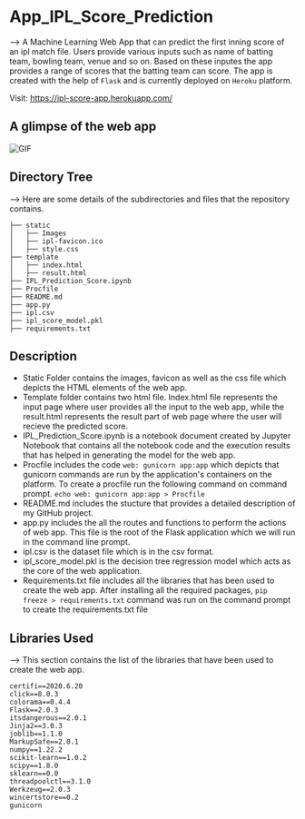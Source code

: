 # App_IPL_Score_Prediction

--> A Machine Learning Web App that can predict the first inning score of an ipl match file. Users provide various inputs such as name of batting team, bowling team, venue and so on. Based on these inputes the app provides a range of scores that the batting team can score. The app is created with the help of ```Flask``` and is currently deployed on ```Heroku``` platform.

Visit: https://ipl-score-app.herokuapp.com/

## A glimpse of the web app

 ![GIF](readme_resources/ipl-first-innings-score-web-app.gif)
 

## Directory Tree
--> Here are some details of the subdirectories and files that the repository contains. 
```
├── static 
│   ├── Images
│   ├── ipl-favicon.ico
│   ├── style.css 
├── template
│   ├── index.html
│   ├── result.html
├── IPL_Prediction_Score.ipynb
├── Procfile
├── README.md
├── app.py
├── ipl.csv
├── ipl_score_model.pkl
├── requirements.txt
```
## Description
* Static Folder contains the images, favicon as well as the css file which depicts the HTML elements of the web app.
* Template folder contains two html file. Index.html file represents the input page where user provides all the input to the web app, while the result.html represents the result part of web page where the user will recieve the predicted score.
* IPL_Prediction_Score.ipynb is a notebook document created by Jupyter Notebook that contains all the notebook code and the execution results that has helped in generating the model for the web app.
* Procfile includes the code ``` web: gunicorn app:app ``` which depicts that gunicorn commands are run by the application's containers on the platform. To create a procfile run the following command on command prompt. ``` echo web: gunicorn app:app > Procfile ```
* README.md includes the stucture that provides a detailed description of my GitHub project.
* app.py includes the all the routes and functions to perform the actions of web app. This file is the root of the Flask application which we will run in the command line prompt.
* ipl.csv is the dataset file which is in the csv format.
* ipl_score_model.pkl is the decision tree regression model which acts as the core of the web application.
* Requirements.txt file includes all the libraries that has been used to create the web app. After installing all the required packages, ``` pip freeze > requirements.txt ``` command was run on the command prompt to create the requirements.txt file

## Libraries Used
--> This section contains the list of the libraries that have been used to create the web app. 
```
certifi==2020.6.20
click==8.0.3
colorama==0.4.4
Flask==2.0.3
itsdangerous==2.0.1
Jinja2==3.0.3
joblib==1.1.0
MarkupSafe==2.0.1
numpy==1.22.2
scikit-learn==1.0.2
scipy==1.8.0
sklearn==0.0
threadpoolctl==3.1.0
Werkzeug==2.0.3
wincertstore==0.2
gunicorn
```



